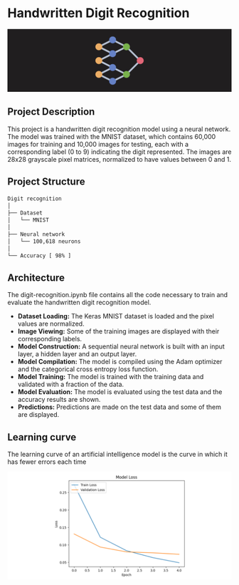# Handwritten Digit Recognition

![neural-network](banner.png)

## Project Description

This project is a handwritten digit recognition model using a neural network. The model was trained with the MNIST dataset, which contains 60,000 images for training and 10,000 images for testing, each with a corresponding label (0 to 9) indicating the digit represented. The images are 28x28 grayscale pixel matrices, normalized to have values between 0 and 1.

## Project Structure

```plaintext
Digit recognition
│
├── Dataset
│   └── MNIST
│
├── Neural network
│   └── 100,618 neurons
│
└── Accuracy [ 98% ]
```

## Architecture

The digit-recognition.ipynb file contains all the code necessary to train and evaluate the handwritten digit recognition model.

- **Dataset Loading:** The Keras MNIST dataset is loaded and the pixel values ​​are normalized.
- **Image Viewing:** Some of the training images are displayed with their corresponding labels.
- **Model Construction:** A sequential neural network is built with an input layer, a hidden layer and an output layer.
- **Model Compilation:** The model is compiled using the Adam optimizer and the categorical cross entropy loss function.
- **Model Training:** The model is trained with the training data and validated with a fraction of the data.
- **Model Evaluation:** The model is evaluated using the test data and the accuracy results are shown.
- **Predictions:** Predictions are made on the test data and some of them are displayed.

## Learning curve

The learning curve of an artificial intelligence model is the curve in which it has fewer errors each time

![model-loss](model-loss.png)
